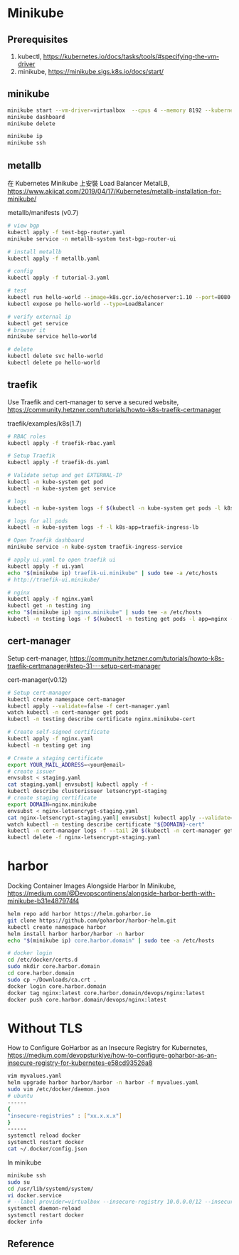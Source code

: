 # Minikube

## Prerequisites

1. kubectl, https://kubernetes.io/docs/tasks/tools/#specifying-the-vm-driver
2. minikube, https://minikube.sigs.k8s.io/docs/start/

## minikube 

```bash
minikube start --vm-driver=virtualbox  --cpus 4 --memory 8192 --kubernetes-version v1.16.0
minikube dashboard
minikube delete

minikube ip
minikube ssh
```

## metallb
在 Kubernetes Minikube 上安裝 Load Balancer MetalLB, https://www.akiicat.com/2019/04/17/Kubernetes/metallb-installation-for-minikube/

metallb/manifests (v0.7)
```bash
# view bgp
kubectl apply -f test-bgp-router.yaml
minikube service -n metallb-system test-bgp-router-ui

# install metallb
kubectl apply -f metallb.yaml

# config
kubectl apply -f tutorial-3.yaml

# test
kubectl run hello-world --image=k8s.gcr.io/echoserver:1.10 --port=8080
kubectl expose po hello-world --type=LoadBalancer

# verify external ip
kubectl get service
# browser it
minikube service hello-world

# delete
kubectl delete svc hello-world
kubectl delete po hello-world
```

## traefik
Use Traefik and cert-manager to serve a secured website, https://community.hetzner.com/tutorials/howto-k8s-traefik-certmanager

traefik/examples/k8s(1.7)
```bash
# RBAC roles
kubectl apply -f traefik-rbac.yaml

# Setup Traefik
kubectl apply -f traefik-ds.yaml

# Validate setup and get EXTERNAL-IP
kubectl -n kube-system get pod
kubectl -n kube-system get service

# logs
kubectl -n kube-system logs -f $(kubectl -n kube-system get pods -l k8s-app=traefik-ingress-lb  -o jsonpath='{.items[0].metadata.name}')

# logs for all pods
kubectl -n kube-system logs -f -l k8s-app=traefik-ingress-lb

# Open Traefik dashboard
minikube service -n kube-system traefik-ingress-service

# apply ui.yaml to open traefik ui
kubectl apply -f ui.yaml 
echo "$(minikube ip) traefik-ui.minikube" | sudo tee -a /etc/hosts
# http://traefik-ui.minikube/

# nginx
kubectl apply -f nginx.yaml
kubectl get -n testing ing
echo "$(minikube ip) nginx.minikube" | sudo tee -a /etc/hosts
kubectl -n testing logs -f $(kubectl -n testing get pods -l app=nginx -o jsonpath='{.items[0].metadata.name}')
```

## cert-manager
Setup cert-manager, https://community.hetzner.com/tutorials/howto-k8s-traefik-certmanager#step-31---setup-cert-manager

cert-manager(v0.12)
```bash
# Setup cert-manager
kubectl create namespace cert-manager
kubectl apply --validate=false -f cert-manager.yaml
watch kubectl -n cert-manager get pods
kubectl -n testing describe certificate nginx.minikube-cert

# Create self-signed certificate
kubectl apply -f nginx.yaml
kubectl -n testing get ing

# Create a staging certificate
export YOUR_MAIL_ADDRESS=<your@email>
# create issuer
envsubst < staging.yaml
cat staging.yaml| envsubst| kubectl apply -f -
kubectl describe clusterissuer letsencrypt-staging
# create staging certificate
export DOMAIN=nginx.minikube
envsubst < nginx-letsencrypt-staging.yaml
cat nginx-letsencrypt-staging.yaml| envsubst| kubectl apply --validate=false -f -
watch kubectl -n testing describe certificate "${DOMAIN}-cert"
kubectl -n cert-manager logs -f --tail 20 $(kubectl -n cert-manager get pod -l app=cert-manager -o jsonpath='{.items[0].metadata.name}')
kubectl delete -f nginx-letsencrypt-staging.yaml

```

# harbor
Docking Container Images Alongside Harbor In Minikube, https://medium.com/@Devopscontinens/alongside-harbor-berth-with-minikube-b31e487974f4

```bash
helm repo add harbor https://helm.goharbor.io
git clone https://github.com/goharbor/harbor-helm.git
kubectl create namespace harbor
helm install harbor harbor/harbor -n harbor
echo "$(minikube ip) core.harbor.domain" | sudo tee -a /etc/hosts

# docker login
cd /etc/docker/certs.d
sudo mkdir core.harbor.domain
cd core.harbor.domain 
sudo cp ~/Downloads/ca.crt .
docker login core.harbor.domain
docker tag nginx:latest core.harbor.domain/devops/nginx:latest
docker push core.harbor.domain/devops/nginx:latest
```

# Without TLS
How to Configure GoHarbor as an Insecure Registry for Kubernetes, https://medium.com/devopsturkiye/how-to-configure-goharbor-as-an-insecure-registry-for-kubernetes-e58cd93526a8 

```bash
vim myvalues.yaml
helm upgrade harbor harbor/harbor -n harbor -f myvalues.yaml
sudo vim /etc/docker/daemon.json
# ubuntu
------
{
"insecure-registries" : ["xx.x.x.x"]
}
------
systemctl reload docker
systemctl restart docker
cat ~/.docker/config.json
```

In minikube
```bash
minikube ssh
sudo su
cd /usr/lib/systemd/system/
vi docker.service
# --label provider=virtualbox --insecure-registry 10.0.0.0/12 --insecure-registry core.harbor.domain
systemctl daemon-reload
systemctl restart docker
docker info
```

## Reference

